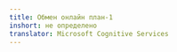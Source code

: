 ```yaml
---
title: Обмен онлайн план-1
inshort: не определено
translator: Microsoft Cognitive Services
---
```




